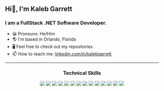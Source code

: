 <h2>Hi👋, I'm Kaleb Garrett</h2>
<h3>I am a FullStack .NET Software Developer.</h3>

- 😀 Pronouns: He/Him
- 🌎 I'm based in Orlando, Florida
- 🖥️ Feel free to check out my repositories
- 📫 How to reach me: <a href="https://www.linkedin.com/in/kalebgarrett">linkedin.com/in/kalebgarrett</a>

---

<div align="center">
    <h3>Technical Skills</h3>
    <img src="https://img.shields.io/badge/HTML5%20-%23E34F26.svg?&style=for-the-badge&logo=html5&logoColor=white&style=flat">
    <img src="https://img.shields.io/badge/CSS3%20-%231572B6.svg?&style=for-the-badge&logo=css3&logoColor=white&style=flat">
    <img src="https://img.shields.io/badge/Bootstrap-563D7C?style=for-the-badge&logo=bootstrap&logoColor=white&style=flat">
    <img src="https://img.shields.io/badge/JavaScript%20-%23323330.svg?&style=for-the-badge&logo=javascript&logoColor=%23F7DF1E&style=flat">
    <img src="https://img.shields.io/badge/jQuery%20-%230769AD.svg?logo=jquery&logoColor=#0769AD&style=flat">
    <img src="https://img.shields.io/badge/Rider-000000?style=for-the-badge&logo=Rider&logoColor=white&style=flat">
    <img src="https://img.shields.io/badge/Visual_Studio-5C2D91?style=for-the-badge&logo=visual%20studio&logoColor=white&style=flat">
    <img src="https://img.shields.io/badge/Visual_Studio_Code-0078D4?style=for-the-badge&logo=visual%20studio%20code&logoColor=white&style=flat">
    <img src="https://img.shields.io/badge/microsoft%20azure-0089D6?style=for-the-badge&logo=microsoft-azure&logoColor=white&style=flat">
    <img src="https://img.shields.io/badge/MongoDB-4EA94B?style=for-the-badge&logo=mongodb&logoColor=white&style=flat">
    <img src="https://img.shields.io/badge/SQL-%23DD0031.svg?&style=for-the-badge&logo=cloud&logoColor=white&style=flat">
    <img src="https://img.shields.io/badge/Docker%20-%231572B6.svg?&style=for-the-badge&logo=docker&logoColor=white&style=flat">
    <img src="https://img.shields.io/badge/.NET-5C2D91?style=for-the-badge&logo=.net&logoColor=white&style=flat">
    <img src="https://img.shields.io/badge/C%23-239120?style=for-the-badge&logo=c-sharp&logoColor=white&style=flat">
</div>
